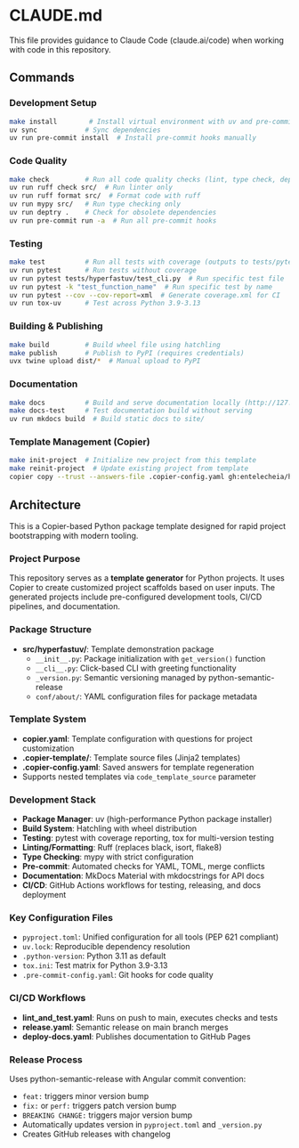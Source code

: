 # CLAUDE.md

This file provides guidance to Claude Code (claude.ai/code) when working with code in this repository.

## Commands

### Development Setup
```bash
make install        # Install virtual environment with uv and pre-commit hooks
uv sync            # Sync dependencies
uv run pre-commit install  # Install pre-commit hooks manually
```

### Code Quality
```bash
make check         # Run all code quality checks (lint, type check, dependency check)
uv run ruff check src/  # Run linter only
uv run ruff format src/  # Format code with ruff
uv run mypy src/   # Run type checking only
uv run deptry .    # Check for obsolete dependencies
uv run pre-commit run -a  # Run all pre-commit hooks
```

### Testing
```bash
make test          # Run all tests with coverage (outputs to tests/pytest-coverage.txt)
uv run pytest      # Run tests without coverage
uv run pytest tests/hyperfastuv/test_cli.py  # Run specific test file
uv run pytest -k "test_function_name"  # Run specific test by name
uv run pytest --cov --cov-report=xml  # Generate coverage.xml for CI
uv run tox-uv      # Test across Python 3.9-3.13
```

### Building & Publishing
```bash
make build         # Build wheel file using hatchling
make publish       # Publish to PyPI (requires credentials)
uvx twine upload dist/*  # Manual upload to PyPI
```

### Documentation
```bash
make docs          # Build and serve documentation locally (http://127.0.0.1:8000)
make docs-test     # Test documentation build without serving
uv run mkdocs build  # Build static docs to site/
```

### Template Management (Copier)
```bash
make init-project  # Initialize new project from this template
make reinit-project  # Update existing project from template
copier copy --trust --answers-file .copier-config.yaml gh:entelecheia/hyperfast-uv-template .
```

## Architecture

This is a Copier-based Python package template designed for rapid project bootstrapping with modern tooling.

### Project Purpose
This repository serves as a **template generator** for Python projects. It uses Copier to create customized project scaffolds based on user inputs. The generated projects include pre-configured development tools, CI/CD pipelines, and documentation.

### Package Structure
- **src/hyperfastuv/**: Template demonstration package
  - `__init__.py`: Package initialization with `get_version()` function
  - `__cli__.py`: Click-based CLI with greeting functionality
  - `_version.py`: Semantic versioning managed by python-semantic-release
  - `conf/about/`: YAML configuration files for package metadata

### Template System
- **copier.yaml**: Template configuration with questions for project customization
- **.copier-template/**: Template source files (Jinja2 templates)
- **.copier-config.yaml**: Saved answers for template regeneration
- Supports nested templates via `code_template_source` parameter

### Development Stack
- **Package Manager**: uv (high-performance Python package installer)
- **Build System**: Hatchling with wheel distribution
- **Testing**: pytest with coverage reporting, tox for multi-version testing
- **Linting/Formatting**: Ruff (replaces black, isort, flake8)
- **Type Checking**: mypy with strict configuration
- **Pre-commit**: Automated checks for YAML, TOML, merge conflicts
- **Documentation**: MkDocs Material with mkdocstrings for API docs
- **CI/CD**: GitHub Actions workflows for testing, releasing, and docs deployment

### Key Configuration Files
- `pyproject.toml`: Unified configuration for all tools (PEP 621 compliant)
- `uv.lock`: Reproducible dependency resolution
- `.python-version`: Python 3.11 as default
- `tox.ini`: Test matrix for Python 3.9-3.13
- `.pre-commit-config.yaml`: Git hooks for code quality

### CI/CD Workflows
- **lint_and_test.yaml**: Runs on push to main, executes checks and tests
- **release.yaml**: Semantic release on main branch merges
- **deploy-docs.yaml**: Publishes documentation to GitHub Pages

### Release Process
Uses python-semantic-release with Angular commit convention:
- `feat:` triggers minor version bump
- `fix:` or `perf:` triggers patch version bump
- `BREAKING CHANGE:` triggers major version bump
- Automatically updates version in `pyproject.toml` and `_version.py`
- Creates GitHub releases with changelog
